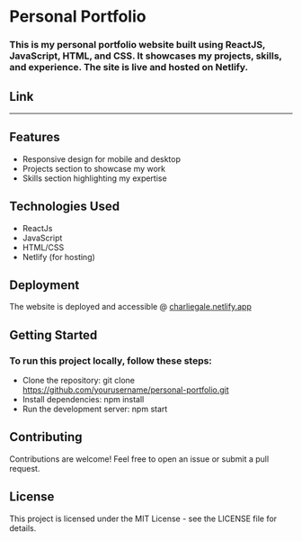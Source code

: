 # Personal Portfolio


### This is my personal portfolio website built using ReactJS, JavaScript, HTML, and CSS. It showcases my projects, skills, and experience. The site is live and hosted on Netlify.

## Link
____________________________________________________________________________________________________________________________________________________________


## Features
* Responsive design for mobile and desktop
* Projects section to showcase my work
* Skills section highlighting my expertise
  
## Technologies Used
* ReactJs
* JavaScript
* HTML/CSS
* Netlify (for hosting)
  
## Deployment
The website is deployed and accessible @ [charliegale.netlify.app](https://charliegale.netlify.app/)

## Getting Started
### To run this project locally, follow these steps:

* Clone the repository: git clone https://github.com/yourusername/personal-portfolio.git
* Install dependencies: npm install
* Run the development server: npm start
  
## Contributing
 Contributions are welcome! Feel free to open an issue or submit a pull request.

## License
This project is licensed under the MIT License - see the LICENSE file for details.
